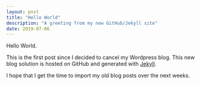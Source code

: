 ```yaml
---
layout: post
title: "Hello World"
description: "A greeting from my new GitHub/Jekyll site"
date: 2019-07-06
---
```


Hello World. 

This is the first post since I decided to cancel my Wordpress blog. This new blog solution is hosted
on GitHub and generated with [Jekyll](http://jekyllrb.com).

I hope that I get the time to import my old blog posts over the next weeks. 